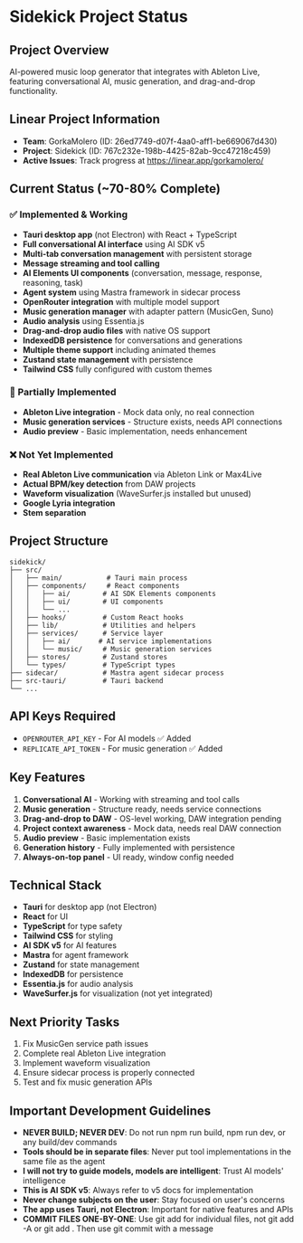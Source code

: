 # Sidekick Project Status

## Project Overview
AI-powered music loop generator that integrates with Ableton Live, featuring conversational AI, music generation, and drag-and-drop functionality.

## Linear Project Information
- **Team**: GorkaMolero (ID: 26ed7749-d07f-4aa0-aff1-be669067d430)
- **Project**: Sidekick (ID: 767c232e-198b-4425-82ab-9cc47218c459)
- **Active Issues**: Track progress at https://linear.app/gorkamolero/

## Current Status (~70-80% Complete)

### ✅ Implemented & Working
- **Tauri desktop app** (not Electron) with React + TypeScript
- **Full conversational AI interface** using AI SDK v5
- **Multi-tab conversation management** with persistent storage
- **Message streaming and tool calling** 
- **AI Elements UI components** (conversation, message, response, reasoning, task)
- **Agent system** using Mastra framework in sidecar process
- **OpenRouter integration** with multiple model support
- **Music generation manager** with adapter pattern (MusicGen, Suno)
- **Audio analysis** using Essentia.js
- **Drag-and-drop audio files** with native OS support
- **IndexedDB persistence** for conversations and generations
- **Multiple theme support** including animated themes
- **Zustand state management** with persistence
- **Tailwind CSS** fully configured with custom themes

### 🚧 Partially Implemented
- **Ableton Live integration** - Mock data only, no real connection
- **Music generation services** - Structure exists, needs API connections
- **Audio preview** - Basic implementation, needs enhancement

### ❌ Not Yet Implemented
- **Real Ableton Live communication** via Ableton Link or Max4Live
- **Actual BPM/key detection** from DAW projects
- **Waveform visualization** (WaveSurfer.js installed but unused)
- **Google Lyria integration**
- **Stem separation**

## Project Structure
```
sidekick/
├── src/
│   ├── main/           # Tauri main process
│   ├── components/     # React components
│   │   ├── ai/        # AI SDK Elements components
│   │   ├── ui/        # UI components
│   │   └── ...
│   ├── hooks/         # Custom React hooks
│   ├── lib/           # Utilities and helpers
│   ├── services/      # Service layer
│   │   ├── ai/       # AI service implementations
│   │   └── music/     # Music generation services
│   ├── stores/        # Zustand stores
│   └── types/         # TypeScript types
├── sidecar/           # Mastra agent sidecar process
├── src-tauri/         # Tauri backend
└── ...
```

## API Keys Required
- `OPENROUTER_API_KEY` - For AI models ✅ Added
- `REPLICATE_API_TOKEN` - For music generation ✅ Added

## Key Features
1. **Conversational AI** - Working with streaming and tool calls
2. **Music generation** - Structure ready, needs service connections
3. **Drag-and-drop to DAW** - OS-level working, DAW integration pending
4. **Project context awareness** - Mock data, needs real DAW connection
5. **Audio preview** - Basic implementation exists
6. **Generation history** - Fully implemented with persistence
7. **Always-on-top panel** - UI ready, window config needed

## Technical Stack
- **Tauri** for desktop app (not Electron)
- **React** for UI
- **TypeScript** for type safety
- **Tailwind CSS** for styling
- **AI SDK v5** for AI features
- **Mastra** for agent framework
- **Zustand** for state management
- **IndexedDB** for persistence
- **Essentia.js** for audio analysis
- **WaveSurfer.js** for visualization (not yet integrated)

## Next Priority Tasks
1. Fix MusicGen service path issues
2. Complete real Ableton Live integration
3. Implement waveform visualization
4. Ensure sidecar process is properly connected
5. Test and fix music generation APIs

## Important Development Guidelines
- **NEVER BUILD; NEVER DEV**: Do not run npm run build, npm run dev, or any build/dev commands
- **Tools should be in separate files**: Never put tool implementations in the same file as the agent
- **I will not try to guide models, models are intelligent**: Trust AI models' intelligence
- **This is AI SDK v5**: Always refer to v5 docs for implementation
- **Never change subjects on the user**: Stay focused on user's concerns
- **The app uses Tauri, not Electron**: Important for native features and APIs
- **COMMIT FILES ONE-BY-ONE**: Use git add for individual files, not git add -A or git add . Then use git commit with a message